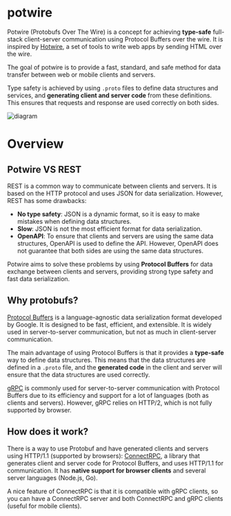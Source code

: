 # potwire

Potwire (Protobufs Over The Wire) is a concept for achieving **type-safe** full-stack client-server communication using Protocol Buffers over the wire. It is inspired by [Hotwire](https://hotwire.dev/), a set of tools to write web apps by sending HTML over the wire.

The goal of potwire is to provide a fast, standard, and safe method for data transfer between web or mobile clients and servers.

Type safety is achieved by using `.proto`  files to define data structures and services, and **generating client and server code** from these definitions. This ensures that requests and response are used correctly on both sides.

![diagram](https://github.com/quinck-io/potwire/assets/119496044/d1aa8fb0-3c02-4f9c-afac-26f82f80d834)

# Overview

## Potwire VS REST

REST is a common way to communicate between clients and servers. It is based on the HTTP protocol and uses JSON for data serialization. However, REST has some drawbacks:

- **No type safety**: JSON is a dynamic format, so it is easy to make mistakes when defining data structures.
- **Slow**: JSON is not the most efficient format for data serialization.
- **OpenAPI**: To ensure that clients and servers are using the same data structures, OpenAPI is used to define the API. However, OpenAPI does not guarantee that both sides are using the same data structures.

Potwire aims to solve these problems by using **Protocol Buffers** for data exchange between clients and servers, providing strong type safety and fast data serialization.

## Why protobufs?

[Protocol Buffers](https://protobuf.dev/) is a language-agnostic data serialization format developed by Google. It is designed to be fast, efficient, and extensible. It is widely used in server-to-server communication, but not as much in client-server communication.

The main advantage of using Protocol Buffers is that it provides a **type-safe** way to define data structures. This means that the data structures are defined in a `.proto` file, and the **generated code** in the client and server will ensure that the data structures are used correctly.

[gRPC](http://grpc.io) is commonly used for server-to-server communication with Protocol Buffers due to its efficiency and support for a lot of languages (both as clients and servers). However, gRPC relies on HTTP/2, which is not fully supported by browser.

## How does it work?

There is a way to use Protobuf and have generated clients and servers using HTTP/1.1 (supported by browsers): [ConnectRPC](https://connectrpc.com/), a library that generates client and server code for Protocol Buffers, and uses HTTP/1.1 for communication. It has **native support for browser clients** and several server languages (Node.js, Go).

A nice feature of ConnectRPC is that it is compatible with gRPC clients, so you can have a ConnectRPC server and both ConnectRPC and gRPC clients (useful for mobile clients).
